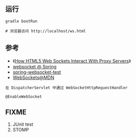 ## 运行

```
gradle bootRun

# 浏览器访问 http://localhost/ws.html
```
## 参考

* 《[How HTML5 Web Sockets Interact With Proxy Servers](https://www.infoq.com/articles/Web-Sockets-Proxy-Servers)》
* [websocket @ Spring](http://docs.spring.io/spring/docs/4.2.0.RELEASE/spring-framework-reference/htmlsingle/#websocket)
* [spring-websocket-test](https://github.com/rstoyanchev/spring-websocket-test)
* [WebSockets@MDN](https://developer.mozilla.org/en-US/docs/Web/API/WebSockets_API)



```
在 DispatcherServlet 中通过 WebSocketHttpRequestHandler

@EnableWebSocket
```


## FIXME

1. JUnit test
2. STOMP

